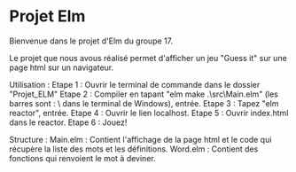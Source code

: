 # Projet Elm
Bienvenue dans le projet d'Elm du groupe 17.

Le projet que nous avous réalisé permet d'afficher un jeu "Guess it" sur une page html sur un navigateur.

Utilisation : 
    Etape 1 : Ouvrir le terminal de commande dans le dossier "Projet_ELM"
    Etape 2 : Compiler en tapant "elm make .\src\Main.elm" (les barres sont : \ dans le terminal de Windows), entrée.
    Etape 3 : Tapez "elm reactor", entrée.
    Etape 4 : Ouvrir le lien localhost. 
    Etape 5 : Ouvrir index.html dans le reactor.
    Etape 6 : Jouez!

Structure :
    Main.elm : Contient l'affichage de la page html et le code qui récupère la liste des mots et les définitions.
		Word.elm : Contient des fonctions qui renvoient le mot à deviner.